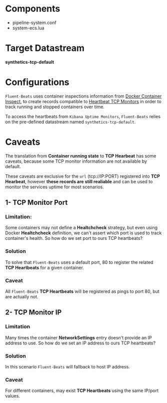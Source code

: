 # Components

- pipeline-system.conf
- system-ecs.lua

# Target Datastream

**synthetics-tcp-default**

# Configurations

`Fluent-Beats` uses container inspections information from [Docker Container Inspect](https://docs.docker.com/engine/api/v1.41/#operation/ContainerInspect), to create records compatible to [Heartbeat TCP Monitors](https://www.elastic.co/guide/en/beats/heartbeat/current/monitor-tcp-options.html) in order to track running and stopped containers over time.

To access the heartbeats from `Kibana Uptime Monitors`, `Fluent-Beats` relies on the pre-defined datastream named `synthetics-tcp-default`.

# Caveats

The translation from **Container running state** to **TCP Hearbeat** has some caveats, because some TCP monitor information are not available by default.

These caveats are exclusive for the `url` (tcp://IP:PORT) registered into **TCP Hearbeat**, however **these records are still realiable** and can be used to monitor the services uptime for most scenarios.

## 1- TCP Monitor Port

### Limitation:

Some containers may not define a **Healtchcheck** strategy, but even using Docker **Healtchcheck** definition, we can't assert which port is used to track container's health. So how do we set port to ours TCP heartbeats?

### Solution

To solve that `Fluent-Beats` uses a default port, 80 to register the related **TCP Heartbeats** for a given container.

### Caveat

All `Fluent-Beats` **TCP Heartbeats** will be registered as pings to port 80, but are actually not.

## 2- TCP Monitor IP

### Limitation
Many times the container **NetworkSettings** entry doesn't provide an IP address to use. So how do we set an IP address to ours TCP heartbeats?

### Solution

In this scenario `Fluent-Beats` will fallback to host IP address.

### Caveat

For different containers, may exist **TCP Heartbeats** using the same IP/port values.